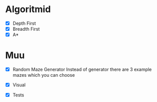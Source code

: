 # Algoritmid
- [x] Depth First
- [x] Breadth First
- [x] A*
      
# Muu
- [x] Random Maze Generator
      Instead of generator there are 3 example mazes which you can choose
- [x] Visual
- [x] Tests

